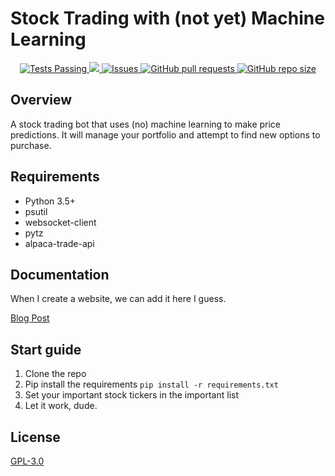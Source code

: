 # Stock Trading with (not yet) Machine Learning


<p align="center">
    <a href="https://github.com/TheGigaChad/python-trader/actions/workflows/tests.yml">
      <img alt="Tests Passing" src="https://github.com/TheGigaChad/python-trader/actions/workflows/tests.yml/badge.svg?branch=main" />
    </a>
    <a href="https://codecov.io/gh/TheGigaChad/python-trader">
      <img src="https://codecov.io/gh/TheGigaChad/python-trader/branch/master/graph/badge.svg" />
    </a>
    <a href="https://github.com/TheGigaChad/python-trader/issues">
      <img alt="Issues" src="https://img.shields.io/github/issues/TheGigaChad/python-trader?color=0088ff" />
    </a>
    <a href="https://github.com/TheGigaChad/python-trader/pulls">
      <img alt="GitHub pull requests" src="https://img.shields.io/github/issues-pr/TheGigaChad/python-trader?color=0088ff" />
    </a>
    <a href="https://img.shields.io/github/repo-size/TheGigaChad/python-trader">
      <img alt="GitHub repo size" src="https://img.shields.io/github/repo-size/TheGigaChad/python-trader" />
    </a>
    <br />
  </p>


## Overview
A stock trading bot that uses (no) machine learning to make price predictions.  It will manage your portfolio and 
attempt to find new options to purchase.

## Requirements
-   Python 3.5+
-   psutil
-   websocket-client
-   pytz
-   alpaca-trade-api

## Documentation
When I create a website, we can add it here I guess.

[Blog Post](https://bigguy.dev/)

## Start guide
1. Clone the repo
2. Pip install the requirements `pip install -r requirements.txt`
3. Set your important stock tickers in the important list
4. Let it work, dude.

## License
[GPL-3.0](https://www.gnu.org/licenses/quick-guide-gplv3.html)
